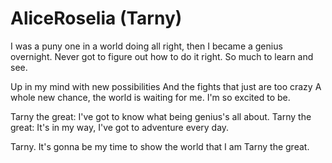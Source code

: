 # AliceRoselia (Tarny)
I was a puny one in a world doing all right,
then I became a genius overnight.
Never got to figure out how to do it right. 
So much to learn and see.

Up in my mind with new possibilities
And the fights that just are too crazy
A whole new chance, the world is waiting for me.
I'm so excited to be.

Tarny the great: I've got to know what being genius's all about. 
Tarny the great: It's in my way, I've got to adventure every day. 

Tarny. It's gonna be my time to show the world that I am Tarny the great.
